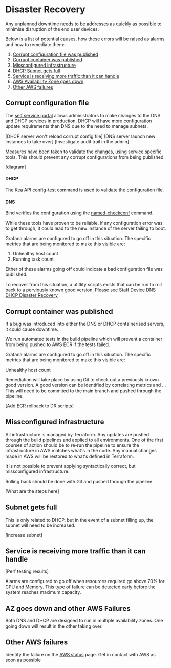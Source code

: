 # Disaster Recovery

Any unplanned downtime needs to be addresses as quickly as possible to minimise disruption of the end user devices.

Below is a list of potential causes, how these errors will be raised as alarms and how to remediate them:

1. [Corrupt configuration file was published](#corrupt-configuration-file)
2. [Corrupt container was published](#corrupt-container-was-published)
3. [Missconfigured infrastructure](bad-infrastructure-apply-with-terraform)
4. [DHCP Subnet gets full](#dhcp-subnet-gets-full)
5. [Service is receiving more traffic than it can handle](#server-is-receiving-more-traffic-than-it-can-handle)
6. [AWS Availability Zone goes down](#aws-availability-zone-goes-down)
7. [Other AWS failures](#other-aws-failures)

## Corrupt configuration file

The [self service portal](https://github.com/ministryofjustice/staff-device-dns-dhcp-admin) allows administrators to make changes to the DNS and DHCP services in production. DHCP will have more configuration update requirements than DNS due to the need to manage subnets.

[DHCP server won't reload corrupt config file]
[DNS server launch new instances to take over]
[Investigate audit trail in the admin]

Measures have been taken to validate the changes, using service specific tools.
This should prevent any corrupt configurations from being published.

[diagram]

#### DHCP 

The Kea API [config-test](https://kea.readthedocs.io/en/kea-1.6.2/api.html#ref-config-test) command is used to validate the configuration file.

#### DNS

Bind verifies the configuration using the [named-checkconf](https://bind9.readthedocs.io/en/v9_16_8/configuration.html) command.

While these tools have proven to be reliable, if any configuration error was to get through, it could lead to the new instance of the server failing to boot.

Grafana alarms are configured to go off in this situation.
The specific metrics that are being monitored to make this visible are:

1. Unhealthy host count
2. Running task count

Either of these alarms going off could indicate a bad configuration file was published.

To recover from this situation, a utitlity scripts exists that can be run to roll back to a perviously known good version. Please see [Staff Device DNS DHCP Disaster Recovery](https://github.com/ministryofjustice/staff-device-dns-dhcp-disaster-recovery)

## Corrupt container was published

If a bug was introduced into either the DNS or DHCP containerised servers, it could cause downtime.

We run automated tests in the build pipeline which will prevent a container from being pushed to AWS ECR if the tests failed. 

Grafana alarms are configured to go off in this situation.
The specific metrics that are being monitored to make this visible are:

Unhealthy host count

Remediation will take place by using Git to check out a previously known good version.
A good version can be identified by correlating metrics and ...
This will need to be commited to the main branch and pushed through the pipeline.

[Add ECR rollback to DR scripts]

## Missconfigured infrastructure 

All infrastructure is managed by Terraform. Any updates are pushed through the build pipelines and applied to all environments. One of the first courses of action should be to re-run the pipeline to ensure the infrastructure in AWS matches what's in the code. Any manual changes made in AWS will be restored to what's defined in Terraform.

It is not possible to prevent applying syntactically correct, but missconfigured infrastructure.

Rolling back should be done with Git and pushed through the pipeline.

[What are the steps here]

## Subnet gets full

This is only related to DHCP, but in the event of a subnet filling up, the subnet will need to be increased.

[increase subnet]

## Service is receiving more traffic than it can handle

[Perf testing results]

Alarms are configured to go off when resources required go above 70% for CPU and Memory.
This type of failure can be detected early before the system reaches maximum capacity.

## AZ goes down and other AWS Failures

Both DNS and DHCP are designed to run in multiple availability zones. One going down will result in the other taking over.

## Other AWS failures

Identify the failure on the [AWS status](https://status.aws.amazon.com/) page.
Get in contact with AWS as soon as possible
